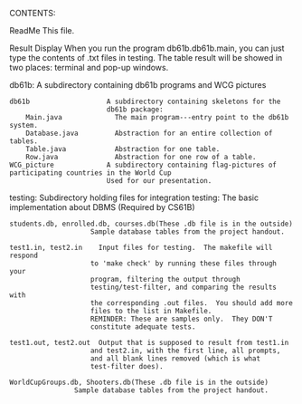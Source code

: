CONTENTS:

ReadMe                  This file.

Result Display
When you run the program db61b.db61b.main, you can just type the contents of .txt files in testing. The table result will be showed in two places: terminal and pop-up windows.


db61b:                   A subdirectory containing db61b programs and WCG pictures

    db61b                   A subdirectory containing skeletons for the 
                            db61b package:
        Main.java             The main program---entry point to the db61b system.
        Database.java         Abstraction for an entire collection of tables.  
        Table.java            Abstraction for one table.
        Row.java              Abstraction for one row of a table.
    WCG_picture             A subdirectory containing flag-pictures of participating countries in the World Cup
                            Used for our presentation.

testing:                 Subdirectory holding files for integration testing:
    The basic implementation about DBMS (Required by CS61B)

    students.db, enrolled.db, courses.db(These .db file is in the outside)
                        Sample database tables from the project handout.

    test1.in, test2.in    Input files for testing.  The makefile will respond
                        to 'make check' by running these files through your
                        program, filtering the output through 
                        testing/test-filter, and comparing the results with 
                        the corresponding .out files.  You should add more 
                        files to the list in Makefile.
                        REMINDER: These are samples only.  They DON'T 
                        constitute adequate tests.

    test1.out, test2.out  Output that is supposed to result from test1.in
                        and test2.in, with the first line, all prompts,
                        and all blank lines removed (which is what 
                        test-filter does).

    WorldCupGroups.db, Shooters.db(These .db file is in the outside)
                    Sample database tables from the project handout.
